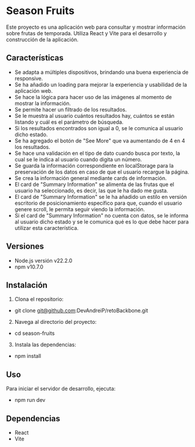 # Season Fruits

Este proyecto es una aplicación web para consultar y mostrar información sobre frutas de temporada. Utiliza React y Vite para el desarrollo y construcción de la aplicación.

## Características

- Se adapta a múltiples dispositivos, brindando una buena experiencia de responsive.
- Se ha añadido un loading para mejorar la experiencia y usabilidad de la aplicación web.
- Se hace la lógica para hacer uso de las imágenes al momento de mostrar la información.
- Se permite hacer un filtrado de los resultados.
- Se le muestra al usuario cuántos resultados hay, cuántos se están listando y cuál es el parámetro de búsqueda.
- Si los resultados encontrados son igual a 0, se le comunica al usuario dicho estado.
- Se ha agregado el botón de "See More" que va aumentando de 4 en 4 los resultados.
- Se hace una validación en el tipo de dato cuando busca por texto, la cual se le indica al usuario cuando digita un número.
- Se guarda la información correspondiente en localStorage para la preservación de los datos en caso de que el usuario recargue la página.
- Se crea la información general mediante cards de información.
- El card de "Summary Information" se alimenta de las frutas que el usuario ha seleccionado, es decir, las que le ha dado me gusta.
- El card de "Summary Information" se le ha añadido un estilo en versión escritorio de posicionamiento específico para que, cuando el usuario genere scroll, le permita seguir viendo la información.
- Si el card de "Summary Information" no cuenta con datos, se le informa al usuario dicho estado y se le comunica qué es lo que debe hacer para utilizar esta característica.

## Versiones

- Node.js versión v22.2.0
- npm v10.7.0

## Instalación

1. Clona el repositorio:

- git clone git@github.com:DevAndreiP/retoBackbone.git 

2. Navega al directorio del proyecto:

- cd season-fruits

3. Instala las dependencias:

- npm install

## Uso

Para iniciar el servidor de desarrollo, ejecuta:

- npm run dev


## Dependencias
- React
- Vite
